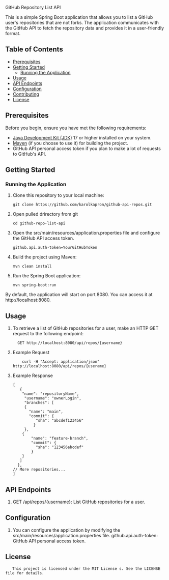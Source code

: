 GitHub Repository List API

This is a simple Spring Boot application that allows you to list a GitHub user's repositories that are not forks. The application communicates with the GitHub API to fetch the repository data and provides it in a user-friendly format.

## Table of Contents
- [Prerequisites](#prerequisites)
- [Getting Started](#getting-started)
    - [Running the Application](#running-the-application)
- [Usage](#usage)
- [API Endpoints](#api-endpoints)
- [Configuration](#configuration)
- [Contributing](#contributing)
- [License](#license)

## Prerequisites

Before you begin, ensure you have met the following requirements:

- [Java Development Kit (JDK)](https://www.oracle.com/java/technologies/javase-downloads.html) 17 or higher installed on your system.
- [Maven](https://maven.apache.org/download.cgi) (if you choose to use it) for building the project.
- GitHub API personal access token if you plan to make a lot of requests to GitHub's API.

## Getting Started

### Running the Application

1. Clone this repository to your local machine:

    ```shell
   git clone https://github.com/karolkapron/github-api-repos.git
2. Open pulled drirectory from git
    ```shell
    cd github-repo-list-api
3. Open the src/main/resources/application.properties file and configure the GitHub API access token.
    ```shell
   github.api.auth-token=YourGitHubToken
4. Build the project using Maven:
    ```shell
   mvn clean install
5. Run the Spring Boot application:
    ```shell
   mvn spring-boot:run
By default, the application will start on port 8080. You can access it at http://localhost:8080.
## Usage
1. To retrieve a list of GitHub repositories for a user, make an HTTP GET request to the following endpoint:
    ```shell
      GET http://localhost:8080/api/repos/{username}
2. Example Request
   ```shell
       curl -H "Accept: application/json" http://localhost:8080/api/repos/{userame}
3. Example Response
   ```shell
   [
      {
       "name": "repositoryName",
        "username": "ownerLogin",
        "branches": [
        {
          "name": "main",
          "commit": {
             "sha": "abcdef123456"
            }
        },
       {
           "name": "feature-branch",
           "commit": {
             "sha": "123456abcdef"
           }
       }
      ]
     },
   // More repositories...
   ]

## API Endpoints
1. GET /api/repos/{username}: List GitHub repositories for a user.

## Configuration
1. You can configure the application by modifying the src/main/resources/application.properties file.
   github.api.auth-token: GitHub API personal access token.

## License
```shell
   This project is licensed under the MIT License s. See the LICENSE file for details.
